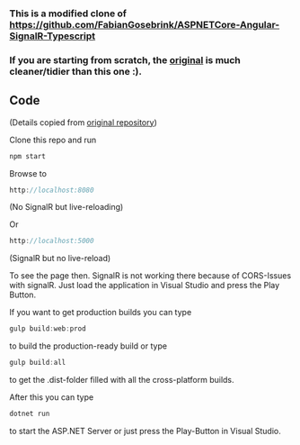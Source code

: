 
### This is a modified clone of https://github.com/FabianGosebrink/ASPNETCore-Angular-SignalR-Typescript

### If you are starting from scratch, the [original](https://github.com/FabianGosebrink/ASPNETCore-Angular-SignalR-Typescript) is much cleaner/tidier than this one :).


## Code 
(Details copied from [original repository](https://github.com/FabianGosebrink/ASPNETCore-Angular-SignalR-Typescript))

Clone this repo and run 

```javascript 
npm start
```

Browse to
```javascript 
http://localhost:8080
```  
(No SignalR but live-reloading)

Or
```javascript 
http://localhost:5000
```
(SignalR but no live-reload)

To see the page then. SignalR is not working there because of CORS-Issues with signalR. Just load the application in Visual Studio and press the Play Button.


If you want to get production builds you can type

```javascript
gulp build:web:prod 
```

to build the production-ready build or type 

```javascript
gulp build:all
```

to get the .dist-folder filled with all the cross-platform builds.

After this you can type 

```csharp
dotnet run
```

to start the ASP.NET Server or just press the Play-Button in Visual Studio.



